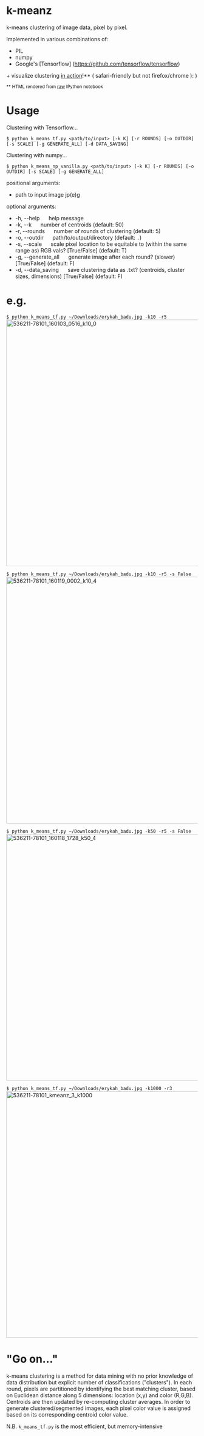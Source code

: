 # k-meanz
k-means clustering of image data, pixel by pixel.

Implemented in various combinations of:
* PIL
* numpy
* Google's [Tensorflow] (https://github.com/tensorflow/tensorflow)

\+ visualize clustering [in action](https://meereeum.github.io/k-meanz)!**
( safari-friendly but not firefox/chrome ): )

<sub>** HTML rendered from [raw](https://github.com/meereeum/k-meanz/blob/master/ipython/plotting_roids.ipynb) IPython notebook</sub>

# Usage

Clustering with Tensorflow...

```$ python k_means_tf.py <path/to/input> [-k K] [-r ROUNDS] [-o OUTDIR] [-s SCALE] [-g GENERATE_ALL] [-d DATA_SAVING]```

Clustering with numpy...

```$ python k_means_np_vanilla.py <path/to/input> [-k K] [-r ROUNDS] [-o OUTDIR] [-s SCALE] [-g GENERATE_ALL]```

positional arguments:
* path to input image jp(e)g

optional arguments:
* -h, --help &nbsp;&nbsp;&nbsp;&nbsp; help message
* -k, --k &nbsp;&nbsp;&nbsp;&nbsp; number of centroids (default: 50)
* -r, --rounds &nbsp;&nbsp;&nbsp;&nbsp; number of rounds of clustering (default: 5)
* -o, --outdir &nbsp;&nbsp;&nbsp;&nbsp; path/to/output/directory (default: ```.```)
* -s, --scale &nbsp;&nbsp;&nbsp;&nbsp; scale pixel location to be equitable to (within the same range as) RGB vals? \[True/False\] (default: T)
* -g, --generate_all &nbsp;&nbsp;&nbsp;&nbsp; generate image after each round? (slower) \[True/False\] (default: F)
* -d, --data_saving &nbsp;&nbsp;&nbsp;&nbsp; save clustering data as .txt? (centroids, cluster sizes, dimensions) \[True/False\] (default: F)

# e.g.

```$ python k_means_tf.py ~/Downloads/erykah_badu.jpg -k10 -r5```
<a data-flickr-embed="true"  href="https://www.flickr.com/photos/102397924@N07/24178107450/in/dateposted-public/" title="536211-78101_160103_0516_k10_0"><img src="https://farm2.staticflickr.com/1614/24178107450_60f51bb83b_b.jpg" width="650" height="650" alt="536211-78101_160103_0516_k10_0"></a><script async src="//embedr.flickr.com/assets/client-code.js" charset="utf-8"></script>

```$ python k_means_tf.py ~/Downloads/erykah_badu.jpg -k10 -r5 -s False```
<a data-flickr-embed="true"  href="https://www.flickr.com/photos/102397924@N07/24178583830/in/dateposted-public/" title="536211-78101_160119_0002_k10_4"><img src="https://farm2.staticflickr.com/1651/24178583830_c598f41e8a_b.jpg" width="650" height="650" alt="536211-78101_160119_0002_k10_4"></a><script async src="//embedr.flickr.com/assets/client-code.js" charset="utf-8"></script>

```$ python k_means_tf.py ~/Downloads/erykah_badu.jpg -k50 -r5 -s False```
<a data-flickr-embed="true"  href="https://www.flickr.com/photos/102397924@N07/24474140105/in/dateposted-public/" title="536211-78101_160118_1728_k50_4"><img src="https://farm2.staticflickr.com/1636/24474140105_bcce40ca4c_b.jpg" width="650" height="650" alt="536211-78101_160118_1728_k50_4"></a><script async src="//embedr.flickr.com/assets/client-code.js" charset="utf-8"></script>

```$ python k_means_tf.py ~/Downloads/erykah_badu.jpg -k1000 -r3```
<a data-flickr-embed="true"  href="https://www.flickr.com/photos/102397924@N07/24473648725/in/dateposted-public/" title="536211-78101_kmeanz_3_k1000"><img src="https://farm2.staticflickr.com/1651/24473648725_a449105fcc_b.jpg" width="650" height="650" alt="536211-78101_kmeanz_3_k1000"></a><script async src="//embedr.flickr.com/assets/client-code.js" charset="utf-8"></script>


# "Go on..."

k-means clustering is a method for data mining with no prior knowledge of data distribution but explicit number of classifications ("clusters"). In each round, pixels are partitioned by identifying the best matching cluster, based on Euclidean distance along 5 dimensions: location (x,y) and color (R,G,B). Centroids are then updated by re-computing cluster averages. In order to generate clustered/segmented images, each pixel color value is assigned based on its corresponding centroid color value.

N.B. ```k_means_tf.py``` is the most efficient, but memory-intensive
